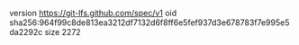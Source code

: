version https://git-lfs.github.com/spec/v1
oid sha256:964f99c8de813ea3212df7132d6f8ff6e5fef937d3e678783f7e995e5da2292c
size 2272

